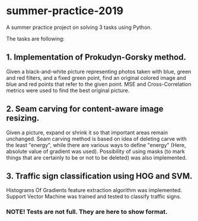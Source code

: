 # summer-practice-2019
A summer practice project on solving 3 tasks using Python.

The tasks are following:
  ## 1. Implementation of Prokudyn-Gorsky method.
  Given a black-and-white picture representing photos taken with blue, green and red filters, and a fixed green point, find an original colored image and blue and red points that refer to the given point. MSE and Cross-Correlation metrics were used to find the best original picture.
  
  ## 2. Seam carving for content-aware image resizing.
  Given a picture, expand or shrink it so that important areas remain unchanged. Seam carving method is based on idea of deleting carve with the least "energy", while there are various ways to define "energy" (Here, absolute value of gradient was used). Possibility of using masks (to mark things that are certainly to be or not to be deleted) was also implemented.
  
  ## 3. Traffic sign classification using HOG and SVM.
  Histograms Of Gradients feature extraction algorithm was implemented. Support Vector Machine was trained and tested to classify traffic signs. 

  ### NOTE! Tests are not full. They are here to show format.
